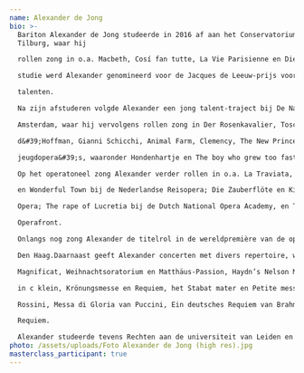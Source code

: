 ```yaml
---
name: Alexander de Jong
bio: >-
  Bariton Alexander de Jong studeerde in 2016 af aan het Conservatorium van
  Tilburg, waar hij

  rollen zong in o.a. Macbeth, Cosí fan tutte, La Vie Parisienne en Die Fledermaus. Tijdens zijn

  studie werd Alexander genomineerd voor de Jacques de Leeuw-prijs voor jonge muzikale

  talenten. 

  Na zijn afstuderen volgde Alexander een jong talent-traject bij De Nationale Opera in

  Amsterdam, waar hij vervolgens rollen zong in Der Rosenkavalier, Tosca, Les contes

  d&#39;Hoffman, Gianni Schicchi, Animal Farm, Clemency, The New Prince en verschillende

  jeugdopera&#39;s, waaronder Hondenhartje en The boy who grew too fast. 

  Op het operatoneel zong Alexander verder rollen in o.a. La Traviata, Tosca, A little night music

  en Wonderful Town bij de Nederlandse Reisopera; Die Zauberflöte en King Lear bij Holland

  Opera; The rape of Lucretia bij de Dutch National Opera Academy, en Traviata remixed bij

  Operafront. 

  Onlangs nog zong Alexander de titelrol in de wereldpremière van de opera Maduro in Amare,

  Den Haag.Daarnaast geeft Alexander concerten met divers repertoire, waaronder Bach’s

  Magnificat, Weihnachtsoratorium en Matthäus-Passion, Haydn’s Nelson Messe, Mozart’s Mis

  in c klein, Krönungsmesse en Requiem, het Stabat mater en Petite messe solennelle van

  Rossini, Messa di Gloria van Puccini, Ein deutsches Requiem van Brahms en het Fauré

  Requiem. 

  Alexander studeerde tevens Rechten aan de universiteit van Leiden en Amsterdam.
photo: /assets/uploads/Foto Alexander de Jong (high res).jpg
masterclass_participant: true
---
```

